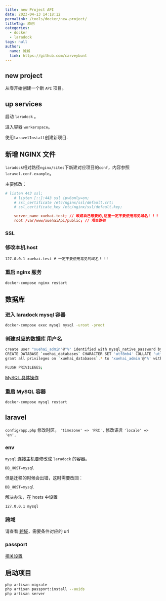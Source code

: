 ```yaml
---
title: new Project API
date: 2023-04-13 14:18:12
permalink: /tools/docker/new-project/
titleTag: 原创
categories: 
  - docker
  - laradock
tags: null
author: 
  name: 诚城
  link: https://github.com/carveybunt
---
```


## new project

从零开始创建一个新 `API` 项目。

## up services

启动 `laradock` 。

进入容器 `workerspace`。

使用`laravelInstall`创建新项目.

## 新增 NGINX 文件

`laradock`相对路径`nginx/sites`下新建对应项目的`conf`，内容参照`laravel.conf.example`。

主要修改：

```conf
# listen 443 ssl;
    # listen [::]:443 ssl ipv6only=on;
    # ssl_certificate /etc/nginx/ssl/default.crt;
    # ssl_certificate_key /etc/nginx/ssl/default.key;

    server_name xuehai.test; // 改成自己想要的,这里一定不要使用常见域名！！！
    root /var/www/xuehaiApi/public; // 项目路径
```

### SSL

### 修改本机 host

```hosts
127.0.0.1 xuehai.test # 一定不要使用常见的域名！！！
```

### 重启 nginx 服务

```sh
docker-compose nginx restart
```

## 数据库

### 进入 laradock mysql 容器

```sh
docker-compose exec mysql mysql -uroot -proot
```

### 创建对应的数据库 用户名

```sh
create user "xuehai_admin"@"%" identified with mysql_native_password by "Xuehai2023.";
CREATE DATABASE `xuehai_databases` CHARACTER SET 'utf8mb4' COLLATE 'utf8mb4_unicode_ci';
grant all privileges on `xuehai_databases`.* to 'xuehai_admin'@'%' with grant option;

FLUSH PRIVILEGES;
```

[MySQL 具体操作](../05.工具/08.mysql.md)

### 重启 MySQL 容器

```sh
docker-compose mysql restart
```

## laravel

`config/app.php` 修改时区。  `'timezone' => 'PRC',` 修改语言    `'locale' => 'en',`

### env

`mysql` 连接主机要修改成 `laradock` 的容器。

```env
DB_HOST=mysql
```

但是迁移的时候会出错，这时需要改回：

```env
DB_HOST=mysql
```

解决办法，在 hosts 中设置

```hosts
127.0.0.1 mysql
```

### 跨域

请查看 [跨域](../laravel10/98.跨域.md)，需要条件对应的 url

### passport

[相关设置](./laravel10/../../laravel10/02.passport/01.总结.md)

## 启动项目

```sh
php artisan migrate
php artisan passport:install --uuids
php artisan server
```
